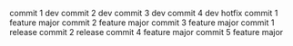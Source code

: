 commit 1 dev
commit 2 dev
commit 3 dev
commit 4 dev
hotfix
commit 1 feature major
commit 2 feature major
commit 3 feature major
commit 1 release
commit 2 release
commit 4 feature major
commit 5 feature major